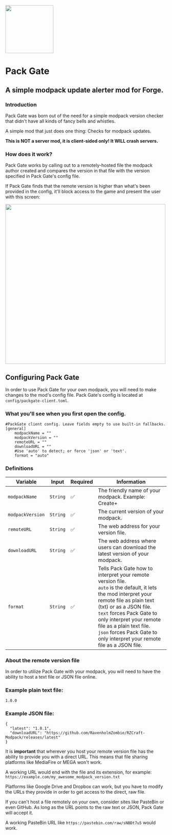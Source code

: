 <img src="https://iili.io/KJsSKOu.png" width="150">

# Pack Gate
## A simple modpack update alerter mod for Forge.

### Introduction
Pack Gate was born out of the need for a simple modpack version checker that didn't have all kinds of fancy bells and whistles.

A simple mod that just does one thing: Checks for modpack updates.

**This is NOT a server mod, it is client-sided only! It WILL crash servers.**

### How does it work?
Pack Gate works by calling out to a remotely-hosted file the modpack author created and compares the version in that file with the version specified in Pack Gate's config file.

If Pack Gate finds that the remote version is higher than what's been provided in the config, it'll block access to the game and
present the user with this screen:

<img src="https://iili.io/KJsy9Se.png" width=500>

## Configuring Pack Gate
In order to use Pack Gate for your own modpack, you will need to make changes to the mod's config file.
Pack Gate's config is located at `config/packgate-client.toml`.

### What you'll see when you first open the config.
````
#PackGate client config. Leave fields empty to use built-in fallbacks.
[general]
	modpackName = ""
	modpackVersion = ""
	remoteURL = ""
	downloadURL = ""
	#Use 'auto' to detect; or force 'json' or 'text'.
	format = "auto"
````
### Definitions
| Variable         | Input    | Required | Information                                                                                                                                                                                                                                                                                                                       |
|------------------|----------|----------|-----------------------------------------------------------------------------------------------------------------------------------------------------------------------------------------------------------------------------------------------------------------------------------------------------------------------------------|
| `modpackName`    | `String` | ✅        | The friendly name of your modpack. Example: Create+                                                                                                                                                                                                                                                                               |
| `modpackVersion` | `String` | ✅        | The current version of your modpack.                                                                                                                                                                                                                                                                                              |
| `remoteURL`      | `String` | ✅        | The web address for your version file.                                                                                                                                                                                                                                                                                            |
| `downloadURL`    | `String` | ✅        | The web address where users can download the latest version of your modpack.                                                                                                                                                                                                                                                      |
| `format`         | `String` | ✅        | Tells Pack Gate how to interpret your remote version file.  <br/>`auto` is the default, it lets the mod interpret your remote file as plain text (txt) or as a JSON file. <br/>`text` forces Pack Gate to only interpret your remote file as a  plain text file. <br/>`json` forces Pack Gate to only interpret your remote file as a JSON file. |

### About the remote version file
In order to utilize Pack Gate with your modpack, you will need to have the ability to host a text file or JSON file online.

### Example plain text file:
````
1.0.0
````
### Example JSON file:
````
{
  "latest": "1.0.1",
  "downloadURL": "https://github.com/RavenholmZombie/RZCraft-Modpack/releases/latest"
}
````

It is **important** that wherever you host your remote version file has the ability to provide you with a direct URL.
This means that file sharing platforms like MediaFire or MEGA won't work.

A working URL would end with the file and its extension, for example:
`https://example.com/my_awesome_modpack_version.txt`

Platforms like Google Drive and Dropbox can work, but you have to modify the URLs they provide in order to
get access to the direct, raw file.

If you can't host a file remotely on your own, consider sites like PasteBin or even GitHub.
As long as the URL points to the raw text or JSON, Pack Gate will accept it.

A working PasteBin URL like `https://pastebin.com/raw/sNBDt7u5` would work.
